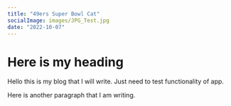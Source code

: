 ```yaml
---
title: "49ers Super Bowl Cat"
socialImage: images/JPG_Test.jpg
date: "2022-10-07"
---
```


# Here is my heading

Hello this is my blog that I will write. Just need to test functionality of app.

Here is another paragraph that I am writing.
